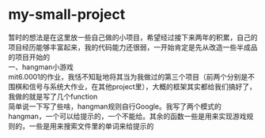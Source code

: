 # my-small-project
暂时的想法是在这里放一些自己做的小项目，希望经过接下来两年的积累，自己的项目经历能够丰富起来，我的代码能力还很弱，一开始肯定是先从改造一些半成品的项目开始的  
一、hangman小游戏  
mit6.0001的作业，我恬不知耻地将其当为我做过的第三个项目（前两个分别是不围棋和信号与系统大作业，在其他project里），大概的框架其实都给我们搞好了，我做的就是写了几个function  
简单说一下写了些啥，hangman规则自行Google。我写了两个模式的hangman，一个可以给提示的，一个不能给。其余的函数一些是用来实现游戏规则的，一些是用来搜索文件里的单词来给提示的

